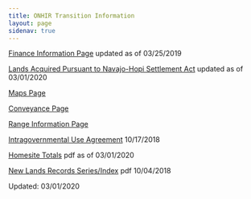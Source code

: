 ```yaml
---
title: ONHIR Transition Information
layout: page
sidenav: true
---
```


[Finance Information Page](finance/index.html) updated as of 03/25/2019

[Lands Acquired Pursuant to Navajo-Hopi Settlement Act]({{site.baseurl}}/transition/transition-lease/) updated as of 03/01/2020

[Maps Page](maps/index.html)

[Conveyance Page](nl-conveyance-docs/index.html)

[Range Information Page](range/index.html)

[Intragovernmental Use Agreement]({{site.baseurl}}/transitiona-intragovernmental-use-agreement/) 10/17/2018

[Homesite Totals]({{site.baseurl}}/assets/documents/transition/HOMESITES-TOTALS.pdf) pdf as of 03/01/2020

[New Lands Records Series/Index]({{site.baseurl}}/assets/documents/transition/New-Lands-Records-Series-Index.pdf) pdf 10/04/2018

Updated: 03/01/2020
